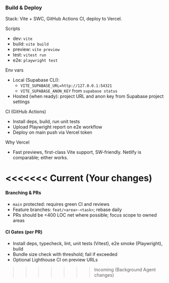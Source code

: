 ### Build & Deploy

Stack: Vite + SWC, GitHub Actions CI, deploy to Vercel.

Scripts
- dev: `vite`
- build: `vite build`
- preview: `vite preview`
- test: `vitest run`
- e2e: `playwright test`

Env vars
- Local (Supabase CLI):
  - `VITE_SUPABASE_URL=http://127.0.0.1:54321`
  - `VITE_SUPABASE_ANON_KEY` from `supabase status`
- Hosted (when ready): project URL and anon key from Supabase project settings

CI (GitHub Actions)
- Install deps, build, run unit tests
- Upload Playwright report on e2e workflow
- Deploy on main push via Vercel token

Why Vercel
- Fast previews, first-class Vite support, SW-friendly. Netlify is comparable; either works.

<<<<<<< Current (Your changes)
=======
#### Branching & PRs
- `main` protected: requires green CI and reviews
- Feature branches: `feat/<area>-<task>`; rebase daily
- PRs should be <400 LOC net where possible; focus scope to owned areas

#### CI Gates (per PR)
- Install deps, typecheck, lint, unit tests (Vitest), e2e smoke (Playwright), build
- Bundle size check with threshold; fail if exceeded
- Optional Lighthouse CI on preview URLs

>>>>>>> Incoming (Background Agent changes)

